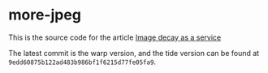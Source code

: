# more-jpeg

This is the source code for the article [Image decay as a service](https://fasterthanli.me/articles/image-decay-as-a-service)

The latest commit is the warp version, and the tide version can be found
at `9edd60875b122ad483b986bf1f6215d77fe05fa9`.
